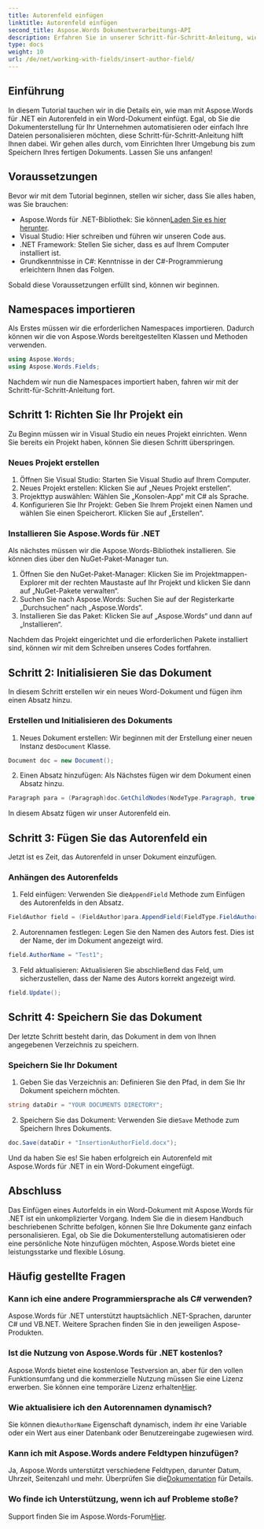 ```yaml
---
title: Autorenfeld einfügen
linktitle: Autorenfeld einfügen
second_title: Aspose.Words Dokumentverarbeitungs-API
description: Erfahren Sie in unserer Schritt-für-Schritt-Anleitung, wie Sie mit Aspose.Words für .NET ein Autorenfeld in ein Word-Dokument einfügen. Perfekt für die Automatisierung der Dokumenterstellung.
type: docs
weight: 10
url: /de/net/working-with-fields/insert-author-field/
---
```

## Einführung

In diesem Tutorial tauchen wir in die Details ein, wie man mit Aspose.Words für .NET ein Autorenfeld in ein Word-Dokument einfügt. Egal, ob Sie die Dokumenterstellung für Ihr Unternehmen automatisieren oder einfach Ihre Dateien personalisieren möchten, diese Schritt-für-Schritt-Anleitung hilft Ihnen dabei. Wir gehen alles durch, vom Einrichten Ihrer Umgebung bis zum Speichern Ihres fertigen Dokuments. Lassen Sie uns anfangen!

## Voraussetzungen

Bevor wir mit dem Tutorial beginnen, stellen wir sicher, dass Sie alles haben, was Sie brauchen:

-  Aspose.Words für .NET-Bibliothek: Sie können[Laden Sie es hier herunter](https://releases.aspose.com/words/net/).
- Visual Studio: Hier schreiben und führen wir unseren Code aus.
- .NET Framework: Stellen Sie sicher, dass es auf Ihrem Computer installiert ist.
- Grundkenntnisse in C#: Kenntnisse in der C#-Programmierung erleichtern Ihnen das Folgen.

Sobald diese Voraussetzungen erfüllt sind, können wir beginnen.

## Namespaces importieren

Als Erstes müssen wir die erforderlichen Namespaces importieren. Dadurch können wir die von Aspose.Words bereitgestellten Klassen und Methoden verwenden.

```csharp
using Aspose.Words;
using Aspose.Words.Fields;
```

Nachdem wir nun die Namespaces importiert haben, fahren wir mit der Schritt-für-Schritt-Anleitung fort.

## Schritt 1: Richten Sie Ihr Projekt ein

Zu Beginn müssen wir in Visual Studio ein neues Projekt einrichten. Wenn Sie bereits ein Projekt haben, können Sie diesen Schritt überspringen.

### Neues Projekt erstellen

1. Öffnen Sie Visual Studio: Starten Sie Visual Studio auf Ihrem Computer.
2. Neues Projekt erstellen: Klicken Sie auf „Neues Projekt erstellen“.
3. Projekttyp auswählen: Wählen Sie „Konsolen-App“ mit C# als Sprache.
4. Konfigurieren Sie Ihr Projekt: Geben Sie Ihrem Projekt einen Namen und wählen Sie einen Speicherort. Klicken Sie auf „Erstellen“.

### Installieren Sie Aspose.Words für .NET

Als nächstes müssen wir die Aspose.Words-Bibliothek installieren. Sie können dies über den NuGet-Paket-Manager tun.

1. Öffnen Sie den NuGet-Paket-Manager: Klicken Sie im Projektmappen-Explorer mit der rechten Maustaste auf Ihr Projekt und klicken Sie dann auf „NuGet-Pakete verwalten“.
2. Suchen Sie nach Aspose.Words: Suchen Sie auf der Registerkarte „Durchsuchen“ nach „Aspose.Words“.
3. Installieren Sie das Paket: Klicken Sie auf „Aspose.Words“ und dann auf „Installieren“.

Nachdem das Projekt eingerichtet und die erforderlichen Pakete installiert sind, können wir mit dem Schreiben unseres Codes fortfahren.

## Schritt 2: Initialisieren Sie das Dokument

In diesem Schritt erstellen wir ein neues Word-Dokument und fügen ihm einen Absatz hinzu.

### Erstellen und Initialisieren des Dokuments

1.  Neues Dokument erstellen: Wir beginnen mit der Erstellung einer neuen Instanz des`Document` Klasse.

```csharp
Document doc = new Document();
```

2. Einen Absatz hinzufügen: Als Nächstes fügen wir dem Dokument einen Absatz hinzu.

```csharp
Paragraph para = (Paragraph)doc.GetChildNodes(NodeType.Paragraph, true)[0];
```

In diesem Absatz fügen wir unser Autorenfeld ein.

## Schritt 3: Fügen Sie das Autorenfeld ein

Jetzt ist es Zeit, das Autorenfeld in unser Dokument einzufügen.

### Anhängen des Autorenfelds

1.  Feld einfügen: Verwenden Sie die`AppendField` Methode zum Einfügen des Autorenfelds in den Absatz.

```csharp
FieldAuthor field = (FieldAuthor)para.AppendField(FieldType.FieldAuthor, false);
```

2. Autorennamen festlegen: Legen Sie den Namen des Autors fest. Dies ist der Name, der im Dokument angezeigt wird.

```csharp
field.AuthorName = "Test1";
```

3. Feld aktualisieren: Aktualisieren Sie abschließend das Feld, um sicherzustellen, dass der Name des Autors korrekt angezeigt wird.

```csharp
field.Update();
```

## Schritt 4: Speichern Sie das Dokument

Der letzte Schritt besteht darin, das Dokument in dem von Ihnen angegebenen Verzeichnis zu speichern.

### Speichern Sie Ihr Dokument

1. Geben Sie das Verzeichnis an: Definieren Sie den Pfad, in dem Sie Ihr Dokument speichern möchten.

```csharp
string dataDir = "YOUR DOCUMENTS DIRECTORY";
```

2.  Speichern Sie das Dokument: Verwenden Sie die`Save` Methode zum Speichern Ihres Dokuments.

```csharp
doc.Save(dataDir + "InsertionAuthorField.docx");
```

Und da haben Sie es! Sie haben erfolgreich ein Autorenfeld mit Aspose.Words für .NET in ein Word-Dokument eingefügt.

## Abschluss

Das Einfügen eines Autorfelds in ein Word-Dokument mit Aspose.Words für .NET ist ein unkomplizierter Vorgang. Indem Sie die in diesem Handbuch beschriebenen Schritte befolgen, können Sie Ihre Dokumente ganz einfach personalisieren. Egal, ob Sie die Dokumenterstellung automatisieren oder eine persönliche Note hinzufügen möchten, Aspose.Words bietet eine leistungsstarke und flexible Lösung.

## Häufig gestellte Fragen

### Kann ich eine andere Programmiersprache als C# verwenden?

Aspose.Words für .NET unterstützt hauptsächlich .NET-Sprachen, darunter C# und VB.NET. Weitere Sprachen finden Sie in den jeweiligen Aspose-Produkten.

### Ist die Nutzung von Aspose.Words für .NET kostenlos?

Aspose.Words bietet eine kostenlose Testversion an, aber für den vollen Funktionsumfang und die kommerzielle Nutzung müssen Sie eine Lizenz erwerben. Sie können eine temporäre Lizenz erhalten[Hier](https://purchase.aspose.com/temporary-license/).

### Wie aktualisiere ich den Autorennamen dynamisch?

 Sie können die`AuthorName` Eigenschaft dynamisch, indem ihr eine Variable oder ein Wert aus einer Datenbank oder Benutzereingabe zugewiesen wird.

### Kann ich mit Aspose.Words andere Feldtypen hinzufügen?

 Ja, Aspose.Words unterstützt verschiedene Feldtypen, darunter Datum, Uhrzeit, Seitenzahl und mehr. Überprüfen Sie die[Dokumentation](https://reference.aspose.com/words/net/) für Details.

### Wo finde ich Unterstützung, wenn ich auf Probleme stoße?

 Support finden Sie im Aspose.Words-Forum[Hier](https://forum.aspose.com/c/words/8).